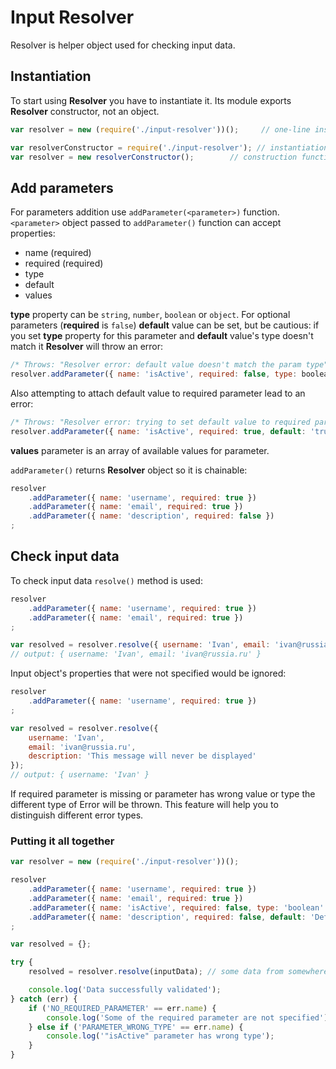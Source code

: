 # Input Resolver

Resolver is helper object used for checking input data.

## Instantiation
To start using **Resolver** you have to instantiate it. Its module exports **Resolver** constructor, not an object.

```js
var resolver = new (require('./input-resolver'))();     // one-line instantiation

var resolverConstructor = require('./input-resolver'); // instantiation via
var resolver = new resolverConstructor();        // construction function
```

## Add parameters
For parameters addition use `addParameter(<parameter>)` function. `<parameter>` object passed to `addParameter()`
function can accept properties:

- name (required)
- required (required)
- type
- default
- values

**type** property can be `string`, `number`, `boolean` or `object`. For optional parameters (**required** is `false`) **default**
value can be set, but be cautious: if you set **type** property for this parameter and **default** value's type doesn't
match it **Resolver** will throw an error:

```js
/* Throws: "Resolver error: default value doesn't match the param type" */
resolver.addParameter({ name: 'isActive', required: false, type: boolean, default: 'true' });
```

Also attempting to attach default value to required parameter lead to an error:
```js
/* Throws: "Resolver error: trying to set default value to required parameter" */
resolver.addParameter({ name: 'isActive', required: true, default: 'true' });
```

**values** parameter is an array of available values for parameter.

`addParameter()` returns **Resolver** object so it is chainable:

```js
resolver
    .addParameter({ name: 'username', required: true })
    .addParameter({ name: 'email', required: true })
    .addParameter({ name: 'description', required: false })
;
```

## Check input data
To check input data `resolve()` method is used:

```js
resolver
    .addParameter({ name: 'username', required: true })
    .addParameter({ name: 'email', required: true })
;

var resolved = resolver.resolve({ username: 'Ivan', email: 'ivan@russia.ru' });
// output: { username: 'Ivan', email: 'ivan@russia.ru' }
```

Input object's properties that were not specified would be ignored:

```js
resolver
    .addParameter({ name: 'username', required: true })
;

var resolved = resolver.resolve({
    username: 'Ivan',
    email: 'ivan@russia.ru',
    description: 'This message will never be displayed'
});
// output: { username: 'Ivan' }
```

If required parameter is missing or parameter has wrong value or type the different type of Error will be thrown. This
feature will help you to distinguish different error types.

### Putting it all together

```js
var resolver = new (require('./input-resolver'))();

resolver
    .addParameter({ name: 'username', required: true })
    .addParameter({ name: 'email', required: true })
    .addParameter({ name: 'isActive', required: false, type: 'boolean' })
    .addParameter({ name: 'description', required: false, default: 'Default description' })
;

var resolved = {};

try {
    resolved = resolver.resolve(inputData); // some data from somewhere

    console.log('Data successfully validated');
} catch (err) {
    if ('NO_REQUIRED_PARAMETER' == err.name) {
        console.log('Some of the required parameter are not specified');
    } else if ('PARAMETER_WRONG_TYPE' == err.name) {
        console.log('"isActive" parameter has wrong type');
    }
}
```
